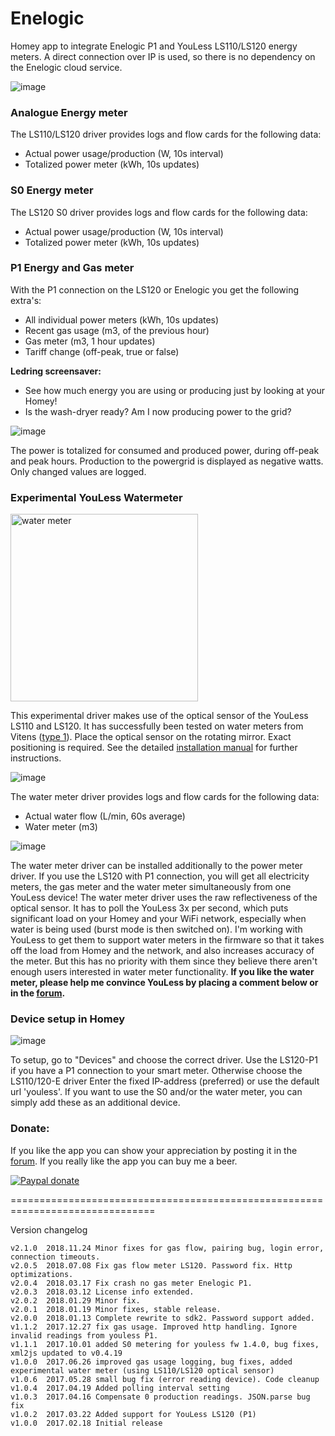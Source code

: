# Enelogic #

Homey app to integrate Enelogic P1 and YouLess LS110/LS120 energy meters.
A direct connection over IP is used, so there is no dependency on the Enelogic
cloud service.

![image][energy-mobile-card-image]

### Analogue Energy meter ###
The LS110/LS120 driver provides logs and flow cards for the following data:
- Actual power usage/production (W, 10s interval)
- Totalized power meter (kWh, 10s updates)

### S0 Energy meter ###
The LS120 S0 driver provides logs and flow cards for the following data:
- Actual power usage/production (W, 10s interval)
- Totalized power meter (kWh, 10s updates)

### P1 Energy and Gas meter ###
With the P1 connection on the LS120 or Enelogic you get the following extra's:
- All individual power meters (kWh, 10s updates)
- Recent gas usage (m3, of the previous hour)
- Gas meter (m3, 1 hour updates)
- Tariff change (off-peak, true or false)

**Ledring screensaver:**
- See how much energy you are using or producing just by looking at your Homey!
- Is the wash-dryer ready? Am I now producing power to the grid?

![image][energy-insights-image]

The power is totalized for consumed and produced power, during off-peak and
peak hours. Production to the powergrid is displayed as negative watts.
Only changed values are logged.

### Experimental YouLess Watermeter ###
<img src="https://forum.athom.com/uploads/editor/wb/kkyxklvl0jqc.jpg" alt="water meter" width="300"/>

This experimental driver makes use of the optical sensor of the YouLess LS110
and LS120. It has successfully been tested on water meters from Vitens ([type 1]).
Place the optical sensor on the rotating mirror. Exact positioning is required.
See the detailed [installation manual] for further instructions.

![image][water-insights-image]

The water meter driver provides logs and flow cards for the following data:
- Actual water flow (L/min, 60s average)
- Water meter (m3)

![image][water-mobile-card-image]

The water meter driver can be installed additionally to the power meter driver.
If you use the LS120 with P1 connection, you will get all electricity meters, the
gas meter and the water meter simultaneously from one YouLess device!
The water meter driver uses the raw reflectiveness of the optical sensor. It has
to poll the YouLess 3x per second, which puts significant load on your Homey and
your WiFi network, especially when water is being used (burst mode is then
switched on). I'm working with YouLess to get them to support water meters in
the firmware so that it takes off the load from Homey and the network, and also
increases accuracy of the meter. But this has no priority with them since they
believe there aren't enough users interested in water meter functionality.
**If you like the water meter, please help me convince YouLess by placing a
comment below or in the [forum].**

### Device setup in Homey ###
![image][devices-image]

To setup, go to "Devices" and choose the correct driver. Use the LS120-P1 if you
have a P1 connection to your smart meter. Otherwise choose the LS110/120-E driver
Enter the fixed IP-address (preferred) or use the default url 'youless'.
If you want to use the S0 and/or the water meter, you can simply add these as an
additional device.


### Donate: ###
If you like the app you can show your appreciation by posting it in the [forum].
If you really like the app you can buy me a beer.

[![Paypal donate][pp-donate-image]][pp-donate-link]


===============================================================================

Version changelog

```
v2.1.0  2018.11.24 Minor fixes for gas flow, pairing bug, login error, connection timeouts.
v2.0.5  2018.07.08 Fix gas flow meter LS120. Password fix. Http optimizations.
v2.0.4  2018.03.17 Fix crash no gas meter Enelogic P1.
v2.0.3  2018.03.12 License info extended.
v2.0.2  2018.01.29 Minor fix.
v2.0.1  2018.01.19 Minor fixes, stable release.
v2.0.0  2018.01.13 Complete rewrite to sdk2. Password support added.
v1.1.2  2017.12.27 fix gas usage. Improved http handling. Ignore invalid readings from youless P1.
v1.1.1  2017.10.01 added S0 metering for youless fw 1.4.0, bug fixes, xml2js updated to v0.4.19
v1.0.0  2017.06.26 improved gas usage logging, bug fixes, added experimental water meter (using LS110/LS120 optical sensor)
v1.0.6  2017.05.28 small bug fix (error reading device). Code cleanup
v1.0.4  2017.04.19 Added polling interval setting
v1.0.3  2017.04.16 Compensate 0 production readings. JSON.parse bug fix
v1.0.2  2017.03.22 Added support for YouLess LS120 (P1)
v1.0.0  2017.02.18 Initial release
```
[type 1]: https://www.vitens.nl/service/watermeter
[forum]: https://community.athom.com/t/4235
[installation manual]: https://forum.athom.com/discussion/comment/61126/#Comment_61126
[pp-donate-link]: https://www.paypal.com/cgi-bin/webscr?cmd=_s-xclick&hosted_button_id=FV7VNCQ6XBY6L
[pp-donate-image]: https://www.paypalobjects.com/en_US/i/btn/btn_donate_SM.gif
[energy-mobile-card-image]: https://discourse-cdn-sjc1.com/business4/uploads/athom/original/2X/d/d5f2a59c7e2409eee3dabc9888babfa8ed89885a.png
[energy-insights-image]: https://discourse-cdn-sjc1.com/business4/uploads/athom/original/2X/a/a597c81dca654477d71888f644c5f8e8d35fe646.png
[water-mobile-card-image]: https://discourse-cdn-sjc1.com/business4/uploads/athom/original/2X/b/bf55a4ea7d276e559436363ef6e0797528f90814.png
[water-insights-image]: https://discourse-cdn-sjc1.com/business4/uploads/athom/original/2X/5/53ff080e7e55cdc13911a761c384683fd6612b46.png
[water-meter-image]: https://forum.athom.com/uploads/editor/wb/kkyxklvl0jqc.jpg
[devices-image]: https://discourse-cdn-sjc1.com/business4/uploads/athom/original/2X/9/96b25cb89bb25b68d54366e748e708fffc82db15.png